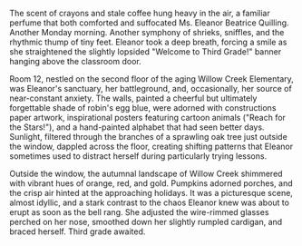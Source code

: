The scent of crayons and stale coffee hung heavy in the air, a familiar perfume that both comforted and suffocated Ms. Eleanor Beatrice Quilling. Another Monday morning. Another symphony of shrieks, sniffles, and the rhythmic thump of tiny feet. Eleanor took a deep breath, forcing a smile as she straightened the slightly lopsided "Welcome to Third Grade!" banner hanging above the classroom door.

Room 12, nestled on the second floor of the aging Willow Creek Elementary, was Eleanor's sanctuary, her battleground, and, occasionally, her source of near-constant anxiety. The walls, painted a cheerful but ultimately forgettable shade of robin's egg blue, were adorned with constructions paper artwork, inspirational posters featuring cartoon animals ("Reach for the Stars!"), and a hand-painted alphabet that had seen better days. Sunlight, filtered through the branches of a sprawling oak tree just outside the window, dappled across the floor, creating shifting patterns that Eleanor sometimes used to distract herself during particularly trying lessons.

Outside the window, the autumnal landscape of Willow Creek shimmered with vibrant hues of orange, red, and gold. Pumpkins adorned porches, and the crisp air hinted at the approaching holidays. It was a picturesque scene, almost idyllic, and a stark contrast to the chaos Eleanor knew was about to erupt as soon as the bell rang. She adjusted the wire-rimmed glasses perched on her nose, smoothed down her slightly rumpled cardigan, and braced herself. Third grade awaited.
